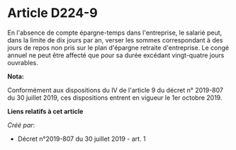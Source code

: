 # Article D224-9

En l'absence de compte épargne-temps dans l'entreprise, le salarié peut, dans la limite de dix jours par an, verser les
sommes correspondant à des jours de repos non pris sur le plan d'épargne retraite d'entreprise. Le congé annuel ne peut être
affecté que pour sa durée excédant vingt-quatre jours ouvrables.

**Nota:**

Conformément aux dispositions du IV de l'article 9 du décret n° 2019-807 du 30 juillet 2019, ces dispositions entrent en
vigueur le 1er octobre 2019.

**Liens relatifs à cet article**

_Créé par_:

  - Décret n°2019-807 du 30 juillet 2019 - art. 1
